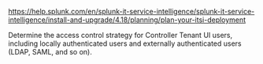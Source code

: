 https://help.splunk.com/en/splunk-it-service-intelligence/splunk-it-service-intelligence/install-and-upgrade/4.18/planning/plan-your-itsi-deployment

Determine the access control strategy for Controller Tenant UI users, including locally authenticated users and externally authenticated users (LDAP, SAML, and so on).


